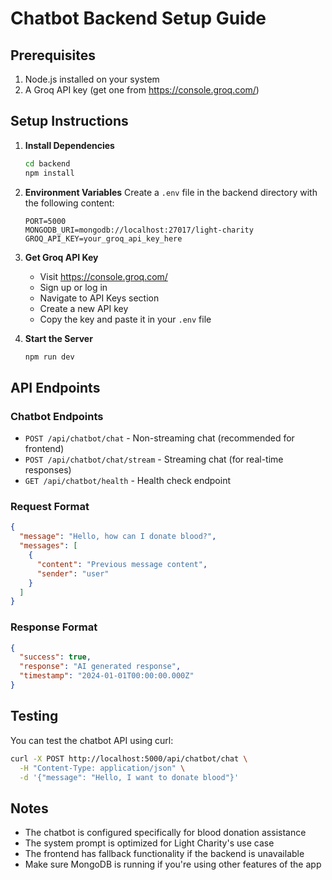 # Chatbot Backend Setup Guide

## Prerequisites

1. Node.js installed on your system
2. A Groq API key (get one from https://console.groq.com/)

## Setup Instructions

1. **Install Dependencies**
   ```bash
   cd backend
   npm install
   ```

2. **Environment Variables**
   Create a `.env` file in the backend directory with the following content:
   ```env
   PORT=5000
   MONGODB_URI=mongodb://localhost:27017/light-charity
   GROQ_API_KEY=your_groq_api_key_here
   ```

3. **Get Groq API Key**
   - Visit https://console.groq.com/
   - Sign up or log in
   - Navigate to API Keys section
   - Create a new API key
   - Copy the key and paste it in your `.env` file

4. **Start the Server**
   ```bash
   npm run dev
   ```

## API Endpoints

### Chatbot Endpoints

- `POST /api/chatbot/chat` - Non-streaming chat (recommended for frontend)
- `POST /api/chatbot/chat/stream` - Streaming chat (for real-time responses)
- `GET /api/chatbot/health` - Health check endpoint

### Request Format

```json
{
  "message": "Hello, how can I donate blood?",
  "messages": [
    {
      "content": "Previous message content",
      "sender": "user"
    }
  ]
}
```

### Response Format

```json
{
  "success": true,
  "response": "AI generated response",
  "timestamp": "2024-01-01T00:00:00.000Z"
}
```

## Testing

You can test the chatbot API using curl:

```bash
curl -X POST http://localhost:5000/api/chatbot/chat \
  -H "Content-Type: application/json" \
  -d '{"message": "Hello, I want to donate blood"}'
```

## Notes

- The chatbot is configured specifically for blood donation assistance
- The system prompt is optimized for Light Charity's use case
- The frontend has fallback functionality if the backend is unavailable
- Make sure MongoDB is running if you're using other features of the app 